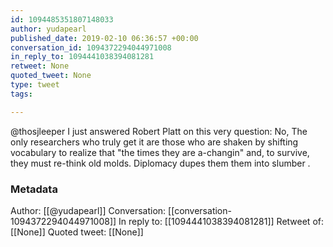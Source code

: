 ```yaml
---
id: 1094485351807148033
author: yudapearl
published_date: 2019-02-10 06:36:57 +00:00
conversation_id: 1094372294044971008
in_reply_to: 1094441038394081281
retweet: None
quoted_tweet: None
type: tweet
tags:

---
```


@thosjleeper I just answered Robert Platt on this very question: No, The only researchers who truly get it are those who are shaken by shifting vocabulary to realize that "the times they are a-changin" and, to survive, they must re-think old molds. Diplomacy dupes them them into slumber .

### Metadata

Author: [[@yudapearl]]
Conversation: [[conversation-1094372294044971008]]
In reply to: [[1094441038394081281]]
Retweet of: [[None]]
Quoted tweet: [[None]]
